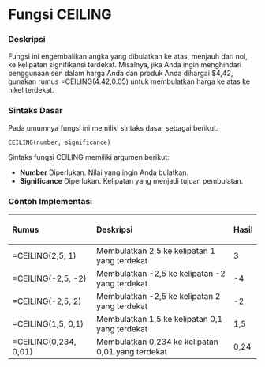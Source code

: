 # Fungsi CEILING

### Deskripsi

Fungsi ini engembalikan angka yang dibulatkan ke atas, menjauh dari nol, ke kelipatan signifikansi terdekat. Misalnya, jika Anda ingin menghindari penggunaan sen dalam harga Anda dan produk Anda dihargai $4,42, gunakan rumus =CEILING\(4.42,0.05\) untuk membulatkan harga ke atas ke nikel terdekat.

### Sintaks Dasar

Pada umumnya fungsi ini memiliki sintaks dasar sebagai berikut.

```text
CEILING(number, significance)
```

Sintaks fungsi CEILING memiliki argumen berikut:

* **Number**    Diperlukan. Nilai yang ingin Anda bulatkan.
* **Significance**    Diperlukan. Kelipatan yang menjadi tujuan pembulatan.

### Contoh Implementasi

<table>
  <thead>
    <tr>
      <th style="text-align:left"><b>Rumus</b>
      </th>
      <th style="text-align:left"><b>Deskripsi</b>
      </th>
      <th style="text-align:left">
        <p></p>
        <p><b>Hasil</b>
        </p>
      </th>
    </tr>
  </thead>
  <tbody>
    <tr>
      <td style="text-align:left">=CEILING(2,5, 1)</td>
      <td style="text-align:left">Membulatkan 2,5 ke kelipatan 1 yang terdekat</td>
      <td style="text-align:left">3</td>
    </tr>
    <tr>
      <td style="text-align:left">=CEILING(-2,5, -2)</td>
      <td style="text-align:left">Membulatkan -2,5 ke kelipatan -2 yang terdekat</td>
      <td style="text-align:left">-4</td>
    </tr>
    <tr>
      <td style="text-align:left">=CEILING(-2,5, 2)</td>
      <td style="text-align:left">Membulatkan -2,5 ke kelipatan 2 yang terdekat</td>
      <td style="text-align:left">-2</td>
    </tr>
    <tr>
      <td style="text-align:left">=CEILING(1,5, 0,1)</td>
      <td style="text-align:left">Membulatkan 1,5 ke kelipatan 0,1 yang terdekat</td>
      <td style="text-align:left">1,5</td>
    </tr>
    <tr>
      <td style="text-align:left">=CEILING(0,234, 0,01)</td>
      <td style="text-align:left">Membulatkan 0,234 ke kelipatan 0,01 yang terdekat</td>
      <td style="text-align:left">0,24</td>
    </tr>
  </tbody>
</table>

